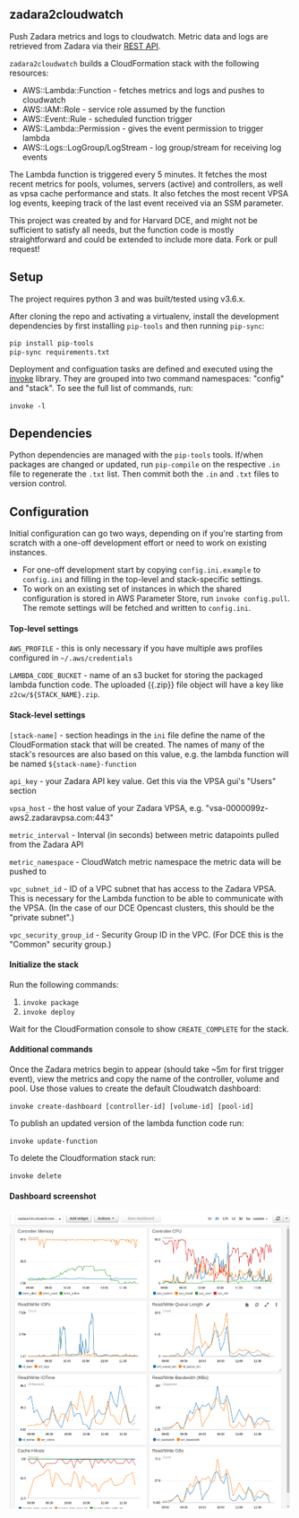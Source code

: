 ## zadara2cloudwatch

Push Zadara metrics and logs to cloudwatch. Metric data and logs are retrieved from
Zadara via their [REST API](http://vpsa-api.zadarastorage.com/).

`zadara2cloudwatch` builds a CloudFormation stack with the following resources:

* AWS::Lambda::Function - fetches metrics and logs and pushes to cloudwatch
* AWS::IAM::Role - service role assumed by the function
* AWS::Event::Rule - scheduled function trigger
* AWS::Lambda::Permission - gives the event permission to trigger lambda
* AWS::Logs::LogGroup/LogStream - log group/stream for receiving log events

The Lambda function is triggered every 5 minutes. It fetches the most recent metrics for 
pools, volumes, servers (active) and controllers, as well as vpsa cache performance and
stats. It also fetches the most recent VPSA log events, keeping track of the last
event received via an SSM parameter.

This project was created by and for Harvard DCE, and might not be sufficient to 
satisfy all needs, but the function code is mostly straightforward and could be 
extended to include more data. Fork or pull request!


## Setup

The project requires python 3 and was built/tested using v3.6.x.

After cloning the repo and activating a virtualenv, install the development
dependencies by first installing `pip-tools` and then running `pip-sync`:

    pip install pip-tools
    pip-sync requirements.txt

Deployment and configuation tasks are defined and executed using the [invoke]() library. They
are grouped into two command namespaces: "config" and "stack". To see the full list of commands, run:

`invoke -l`

## Dependencies

Python dependencies are managed with the `pip-tools` tools. If/when packages are changed
or updated, run `pip-compile` on the respective `.in` file to regenerate the `.txt` list.
Then commit both the `.in` and `.txt` files to version control.

## Configuration

Initial configuration can go two ways, depending on if you're starting from scratch with
a one-off development effort or need to work on existing instances.

* For one-off development start by copying `config.ini.example` to `config.ini` and filling in
  the top-level and stack-specific settings.
* To work on an existing set of instances in which the shared configuration is stored in AWS 
  Parameter Store, run `invoke config.pull`. The remote settings will be fetched and written
  to `config.ini`.

#### Top-level settings

`AWS_PROFILE` - this is only necessary if you have multiple aws profiles configured in `~/.aws/credentials`

`LAMBDA_CODE_BUCKET` - name of an s3 bucket for storing the packaged lambda function code. The uploaded {{.zip}} file object will have a key like `z2cw/${STACK_NAME}.zip`.

#### Stack-level settings

`[stack-name]` - section headings in the `ini` file define the name of the CloudFormation stack that will be created. The names of many of the stack's resources are also based on this value, e.g. the lambda function will be named `${stack-name}-function`

`api_key` - your Zadara API key value. Get this via the VPSA gui's "Users" section

`vpsa_host` - the host value of your Zadara VPSA, e.g. "vsa-0000099z-aws2.zadaravpsa.com:443"

`metric_interval` - Interval (in seconds) between metric datapoints pulled from the Zadara API

`metric_namespace` - CloudWatch metric namespace the metric data will be pushed to

`vpc_subnet_id` - ID of a VPC subnet that has access to the Zadara VPSA. This is necessary for the Lambda function to be able to communicate with the VPSA. (In the case of our DCE Opencast clusters, this should be the "private subnet".)

`vpc_security_group_id` - Security Group ID in the VPC. (For DCE this is the "Common" security group.)

#### Initialize the stack

Run the following commands:

1. `invoke package`
1. `invoke deploy`

Wait for the CloudFormation console to show `CREATE_COMPLETE` for the stack.

#### Additional commands

Once the Zadara metrics begin to appear (should take ~5m for first trigger event), view the metrics and copy the name of the controller, volume and pool. Use those values to create the default Cloudwatch dashboard:

`invoke create-dashboard [controller-id] [volume-id] [pool-id]`

To publish an updated version of the lambda function code run:

`invoke update-function`

To delete the Cloudformation stack run:

`invoke delete`

#### Dashboard screenshot

![Example dashboard](./zadara-dashboard.png "Example dashboard")
